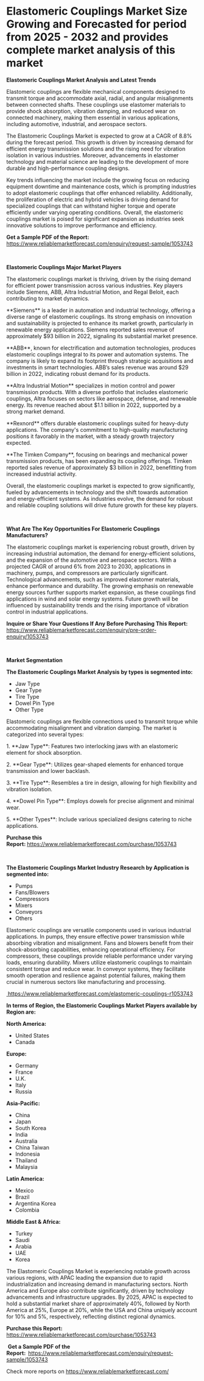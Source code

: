 <p><h1>Elastomeric Couplings Market Size Growing and Forecasted for period from 2025 - 2032 and provides complete market analysis of this market</h1></p><p><strong>Elastomeric Couplings Market Analysis and Latest Trends</strong></p>
<p><p>Elastomeric couplings are flexible mechanical components designed to transmit torque and accommodate axial, radial, and angular misalignments between connected shafts. These couplings use elastomer materials to provide shock absorption, vibration damping, and reduced wear on connected machinery, making them essential in various applications, including automotive, industrial, and aerospace sectors.</p><p>The Elastomeric Couplings Market is expected to grow at a CAGR of 8.8% during the forecast period. This growth is driven by increasing demand for efficient energy transmission solutions and the rising need for vibration isolation in various industries. Moreover, advancements in elastomer technology and material science are leading to the development of more durable and high-performance coupling designs. </p><p>Key trends influencing the market include the growing focus on reducing equipment downtime and maintenance costs, which is prompting industries to adopt elastomeric couplings that offer enhanced reliability. Additionally, the proliferation of electric and hybrid vehicles is driving demand for specialized couplings that can withstand higher torque and operate efficiently under varying operating conditions. Overall, the elastomeric couplings market is poised for significant expansion as industries seek innovative solutions to improve performance and efficiency.</p></p>
<p><strong>Get a Sample PDF of the Report:&nbsp;</strong> <a href="https://www.reliablemarketforecast.com/enquiry/request-sample/1053743?utm_campaign=1950&utm_medium=2&utm_source=Github&utm_content=ia&utm_term=30012025&utm_id=elastomeric-couplings">https://www.reliablemarketforecast.com/enquiry/request-sample/1053743</a></p>
<p>&nbsp;</p>
<p><strong>Elastomeric Couplings Major Market Players</strong></p>
<p><p>The elastomeric couplings market is thriving, driven by the rising demand for efficient power transmission across various industries. Key players include Siemens, ABB, Altra Industrial Motion, and Regal Beloit, each contributing to market dynamics.</p><p>**Siemens** is a leader in automation and industrial technology, offering a diverse range of elastomeric couplings. Its strong emphasis on innovation and sustainability is projected to enhance its market growth, particularly in renewable energy applications. Siemens reported sales revenue of approximately $93 billion in 2022, signaling its substantial market presence.</p><p>**ABB**, known for electrification and automation technologies, produces elastomeric couplings integral to its power and automation systems. The company is likely to expand its footprint through strategic acquisitions and investments in smart technologies. ABB’s sales revenue was around $29 billion in 2022, indicating robust demand for its products.</p><p>**Altra Industrial Motion** specializes in motion control and power transmission products. With a diverse portfolio that includes elastomeric couplings, Altra focuses on sectors like aerospace, defense, and renewable energy. Its revenue reached about $1.1 billion in 2022, supported by a strong market demand.</p><p>**Rexnord** offers durable elastomeric couplings suited for heavy-duty applications. The company's commitment to high-quality manufacturing positions it favorably in the market, with a steady growth trajectory expected.</p><p>**The Timken Company**, focusing on bearings and mechanical power transmission products, has been expanding its coupling offerings. Timken reported sales revenue of approximately $3 billion in 2022, benefitting from increased industrial activity.</p><p>Overall, the elastomeric couplings market is expected to grow significantly, fueled by advancements in technology and the shift towards automation and energy-efficient systems. As industries evolve, the demand for robust and reliable coupling solutions will drive future growth for these key players.</p></p>
<p>&nbsp;</p>
<p><strong>What Are The Key Opportunities For Elastomeric Couplings Manufacturers?</strong></p>
<p><p>The elastomeric couplings market is experiencing robust growth, driven by increasing industrial automation, the demand for energy-efficient solutions, and the expansion of the automotive and aerospace sectors. With a projected CAGR of around 6% from 2023 to 2030, applications in machinery, pumps, and compressors are particularly significant. Technological advancements, such as improved elastomer materials, enhance performance and durability. The growing emphasis on renewable energy sources further supports market expansion, as these couplings find applications in wind and solar energy systems. Future growth will be influenced by sustainability trends and the rising importance of vibration control in industrial applications.</p></p>
<p><strong>Inquire or Share Your Questions If Any Before Purchasing This Report:</strong> <a href="https://www.reliablemarketforecast.com/enquiry/pre-order-enquiry/1053743?utm_campaign=1950&utm_medium=2&utm_source=Github&utm_content=ia&utm_term=30012025&utm_id=elastomeric-couplings">https://www.reliablemarketforecast.com/enquiry/pre-order-enquiry/1053743</a></p>
<p>&nbsp;</p>
<p><strong>Market Segmentation</strong></p>
<p><strong>The Elastomeric Couplings Market Analysis by types is segmented into:</strong></p>
<p><ul><li>Jaw Type</li><li>Gear Type</li><li>Tire Type</li><li>Dowel Pin Type</li><li>Other Type</li></ul></p>
<p><p>Elastomeric couplings are flexible connections used to transmit torque while accommodating misalignment and vibration damping. The market is categorized into several types: </p><p>1. **Jaw Type**: Features two interlocking jaws with an elastomeric element for shock absorption.</p><p>2. **Gear Type**: Utilizes gear-shaped elements for enhanced torque transmission and lower backlash.</p><p>3. **Tire Type**: Resembles a tire in design, allowing for high flexibility and vibration isolation.</p><p>4. **Dowel Pin Type**: Employs dowels for precise alignment and minimal wear.</p><p>5. **Other Types**: Include various specialized designs catering to niche applications.</p></p>
<p><strong>Purchase this Report:&nbsp;</strong><a href="https://www.reliablemarketforecast.com/purchase/1053743?utm_campaign=1950&utm_medium=2&utm_source=Github&utm_content=ia&utm_term=30012025&utm_id=elastomeric-couplings">https://www.reliablemarketforecast.com/purchase/1053743</a></p>
<p>&nbsp;</p>
<p><strong>The Elastomeric Couplings Market Industry Research by Application is segmented into:</strong></p>
<p><ul><li>Pumps</li><li>Fans/Blowers</li><li>Compressors</li><li>Mixers</li><li>Conveyors</li><li>Others</li></ul></p>
<p><p>Elastomeric couplings are versatile components used in various industrial applications. In pumps, they ensure effective power transmission while absorbing vibration and misalignment. Fans and blowers benefit from their shock-absorbing capabilities, enhancing operational efficiency. For compressors, these couplings provide reliable performance under varying loads, ensuring durability. Mixers utilize elastomeric couplings to maintain consistent torque and reduce wear. In conveyor systems, they facilitate smooth operation and resilience against potential failures, making them crucial in numerous sectors like manufacturing and processing.</p></p>
<p><a href="https://www.reliablemarketforecast.com/elastomeric-couplings-r1053743?utm_campaign=1950&utm_medium=2&utm_source=Github&utm_content=ia&utm_term=30012025&utm_id=elastomeric-couplings">&nbsp;https://www.reliablemarketforecast.com/elastomeric-couplings-r1053743</a></p>
<p><strong>In terms of Region, the Elastomeric Couplings Market Players available by Region are:</strong></p>
<p>
    <p> <strong> North America: </strong>
        <ul>
            <li>United States</li>
            <li>Canada</li>
        </ul>
        </p> 
    <p> <strong> Europe: </strong>
        <ul>
            <li>Germany</li>
            <li>France</li>
            <li>U.K.</li>
            <li>Italy</li>
            <li>Russia</li>
        </ul>
        </p> 
    <p> <strong> Asia-Pacific: </strong>
        <ul>
            <li>China</li>
            <li>Japan</li>
            <li>South Korea</li>
            <li>India</li>
            <li>Australia</li>
            <li>China Taiwan</li>
            <li>Indonesia</li>
            <li>Thailand</li>
            <li>Malaysia</li>
        </ul>
        </p> 
    <p> <strong> Latin America: </strong>
        <ul>
            <li>Mexico</li>
            <li>Brazil</li>
            <li>Argentina Korea</li>
            <li>Colombia</li>
        </ul>
        </p> 
    <p> <strong> Middle East & Africa: </strong>
        <ul>
            <li>Turkey</li>
            <li>Saudi</li>
            <li>Arabia</li>
            <li>UAE</li>
            <li>Korea</li>
        </ul>
    </p>
    </p>
<p><p>The Elastomeric Couplings Market is experiencing notable growth across various regions, with APAC leading the expansion due to rapid industrialization and increasing demand in manufacturing sectors. North America and Europe also contribute significantly, driven by technology advancements and infrastructure upgrades. By 2025, APAC is expected to hold a substantial market share of approximately 40%, followed by North America at 25%, Europe at 20%, while the USA and China uniquely account for 10% and 5%, respectively, reflecting distinct regional dynamics.</p></p>
<p><strong>Purchase this Report: </strong><a href="https://www.reliablemarketforecast.com/purchase/1053743?utm_campaign=1950&utm_medium=2&utm_source=Github&utm_content=ia&utm_term=30012025&utm_id=elastomeric-couplings">https://www.reliablemarketforecast.com/purchase/1053743</a></p>
<p>&nbsp;<strong>Get a Sample PDF of the Report:&nbsp;&nbsp;</strong><a href="https://www.reliablemarketforecast.com/enquiry/request-sample/1053743?utm_campaign=1950&utm_medium=2&utm_source=Github&utm_content=ia&utm_term=30012025&utm_id=elastomeric-couplings">https://www.reliablemarketforecast.com/enquiry/request-sample/1053743</a></p>
<p><strong></strong></p>
<p>Check more reports on <a href="https://www.reliablemarketforecast.com/?utm_campaign=1950&utm_medium=2&utm_source=Github&utm_content=ia&utm_term=30012025&utm_id=elastomeric-couplings">https://www.reliablemarketforecast.com/</a></p>